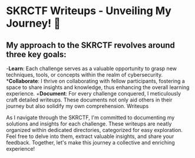 # SKRCTF Writeups - Unveiling My Journey! 🎉


My approach to the SKRCTF revolves around three key goals:
-------------------------------------------------------------------------------------------------------------------------------------------------------------------------------
-**Learn**: Each challenge serves as a valuable opportunity to grasp new techniques, tools, or concepts within the realm of cybersecurity.
***Collaborate**: I thrive on collaborating with fellow participants, fostering a space to share insights and knowledge, thus enhancing the overall learning experience.
+**Document**: For every challenge conquered, I meticulously craft detailed writeups. These documents not only aid others in their journey but also solidify my own comprehension.
Writeups

As I navigate through the SKRCTF, I'm committed to documenting my solutions and insights for each challenge. These writeups are neatly organized within dedicated directories, categorized for easy exploration. Feel free to delve into them, extract valuable insights, and share your feedback. Together, let's make this journey a collective and enriching experience!
